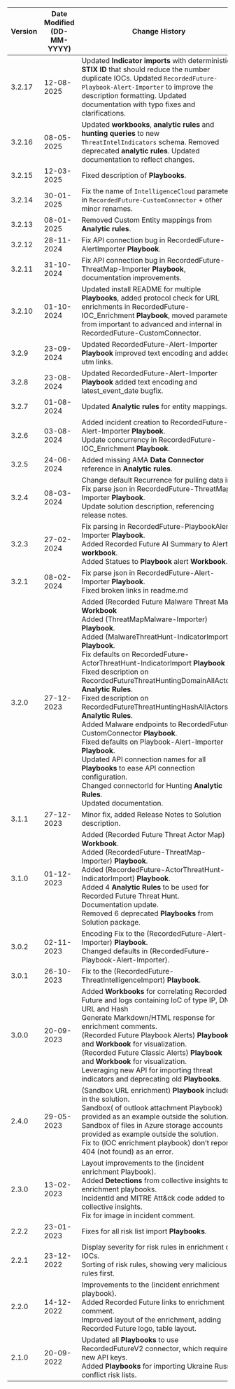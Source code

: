 | **Version** | **Date Modified (DD-MM-YYYY)** | **Change History**                          |
|-------------|--------------------------------|---------------------------------------------|
3.2.17       |  12-08-2025                    | Updated **Indicator imports** with deterministic **STIX ID** that should reduce the number duplicate IOCs. Updated `RecordedFuture-Playbook-Alert-Importer` to improve the description formatting. Updated documentation with typo fixes and clarifications.	|
3.2.16       |  08-05-2025                    | Updated **workbooks**, **analytic rules** and **hunting queries** to new `ThreatIntelIndicators` schema. Removed deprecated **analytic rules**. Updated documentation to reflect changes.	|
| 3.2.15       |  12-03-2025                    | Fixed description of **Playbooks**.	|
| 3.2.14       |  30-01-2025                    | Fix the name of `IntelligenceCloud` parameter in `RecordedFuture-CustomConnector` + other minor renames.	|
| 3.2.13       |  08-01-2025                    | Removed Custom Entity mappings from **Analytic rules**.	|
| 3.2.12       |  28-11-2024                    | Fix API connection bug in RecordedFuture-AlertImporter **Playbook**. |
| 3.2.11       |  31-10-2024                    | Fix API connection bug in RecordedFuture-ThreatMap-Importer **Playbook**, documentation improvements. |
| 3.2.10       |  01-10-2024                    | Updated install README for multiple **Playbooks**, added protocol check for URL enrichments in RecordedFuture-IOC_Enrichment **Playbook**, moved parameters from important to advanced and internal in RecordedFuture-CustomConnector.|
| 3.2.9       |  23-09-2024                    | Updated RecordedFuture-Alert-Importer **Playbook** improved text encoding and added utm links.  |
| 3.2.8       |  23-08-2024                    | Updated RecordedFuture-Alert-Importer **Playbook** added text encoding and latest_event_date bugfix.  |
| 3.2.7       |  01-08-2024                    | Updated **Analytic rules** for entity mappings.  |
| 3.2.6       |  03-08-2024                     | Added incident creation to RecordedFuture-Alert-Importer **Playbook**.<br/> Update concurrency in RecordedFuture-IOC_Enrichment **Playbook**.  |
| 3.2.5       |  24-06-2024                    | Added missing AMA **Data Connector** reference in **Analytic rules**.  |
| 3.2.4       |  08-03-2024                     | Change default Recurrence for pulling data in Fix parse json in RecordedFuture-ThreatMap-Importer **Playbook**.<br/> Update solution description, referencing release notes.  |
| 3.2.3       |  27-02-2024                     | Fix parsing in RecordedFuture-PlaybookAlert-Importer **Playbook**.<br/> Added Recorded Future AI Summary to Alert **workbook**.<br/> Added Statues to **Playbook** alert **Workbook**. |
| 3.2.1       |  08-02-2024                     | Fix parse json in RecordedFuture-Alert-Importer **Playbook**.<br/> Fixed broken links in readme.md |
| 3.2.0       |  27-12-2023                    | Added (Recorded Future Malware Threat Map) **Workbook**<br/> Added (ThreatMapMalware-Importer) **Playbook**.<br/> Added (MalwareThreatHunt-IndicatorImport) **Playbook**.<br/> Fix defaults on RecordedFuture-ActorThreatHunt-IndicatorImport **Playbook** <br/> Fixed description on RecordedFutureThreatHuntingDomainAllActors **Analytic Rules**.<br/> Fixed description on RecordedFutureThreatHuntingHashAllActors **Analytic Rules**. <br/> Added Malware endpoints to RecordedFuture-CustomConnector **Playbook**. <br/> Fixed defaults on Playbook-Alert-Importer **Playbook**.<br/> Updated API connection names for all **Playbooks** to ease API connection configuration. <br>Changed connectorId for Hunting **Analytic Rules**. <br/>Updated documentation. <br/> |
| 3.1.1       |  27-12-2023                    | Minor fix, added Release Notes to Solution description. |
| 3.1.0       |  01-12-2023                    | Added (Recorded Future Threat Actor Map) **Workbook**.<br/> Added (RecordedFuture-ThreatMap-Importer) **Playbook**.<br/> Added (RecordedFuture-ActorThreatHunt-IndicatorImport) **Playbook**.<br/> Added 4 **Analytic Rules** to be used for Recorded Future Threat Hunt. <br/> Documentation update.<br/> Removed 6 deprecated **Playbooks** from Solution package. |
| 3.0.2       | 02-11-2023                     | Encoding Fix to the (RecordedFuture-Alert-Importer) **Playbook**.<br/> Changed defaults in (RecordedFuture-Playbook-Alert-Importer). |
| 3.0.1       | 26-10-2023                     | Fix to the (RecordedFuture-ThreatIntelligenceImport) **Playbook**.  |
| 3.0.0       | 20-09-2023                     | Added **Workbooks** for correlating Recorded Future and logs containing IoC of type IP, DNS, URL and Hash <br/> Generate Markdown/HTML response for enrichment comments.<br/> (Recorded Future Playbook Alerts) **Playbook** and  **Workbook** for visualization.<br/> (Recorded Future Classic Alerts) **Playbook** and **Workbook** for visualization.<br/> Leveraging new API for importing threat indicators and deprecating old **Playbooks**. |
| 2.4.0       | 29-05-2023                     | (Sandbox URL enrichment) **Playbook** included in the solution. <br/> Sandbox( of outlook attachment Playbook) provided as an example outside the solution. <br/> Sandbox of files in Azure storage accounts provided as example outside the solution. <br/> Fix to (IOC enrichment playbook) don’t report 404 (not found) as an error. |
| 2.3.0       | 13-02-2023                     | Layout improvements to the (incident enrichment Playbook). <br/>Added **Detections** from collective insights to enrichment playbooks.<br/>IncidentId and MITRE Att&ck code added to collective insights.<br/>Fix for image in incident comment. |
| 2.2.2       | 23-01-2023                     | Fixes for all risk list import **Playbooks**. |
| 2.2.1       | 23-12-2022                     | Display severity for risk rules in enrichment of IOCs.<br/>Sorting of risk rules, showing very malicious rules first. |
| 2.2.0       | 14-12-2022                     | Improvements to the (incident enrichment playbook).<br/>Added Recorded Future links to enrichment comment.<br/> Improved layout of the enrichment, adding Recorded Future logo, table layout. |
| 2.1.0       | 20-09-2022                     | Updated all **Playbooks** to use RecordedFutureV2 connector, which requires new API keys. <br/>Added **Playbooks** for importing Ukraine Russia conflict risk lists. |
